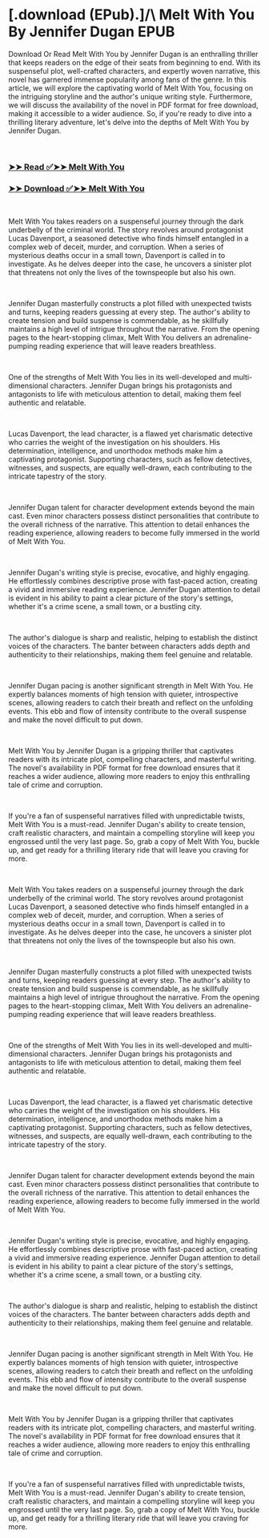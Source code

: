 # [.download (EPub).]/\ Melt With You By Jennifer Dugan EPUB

<p>Download Or Read Melt With You by Jennifer Dugan is an enthralling thriller that keeps readers on the edge of their seats from beginning to end. With its suspenseful plot, well-crafted characters, and expertly woven narrative, this novel has garnered immense popularity among fans of the genre. In this article, we will explore the captivating world of Melt With You, focusing on the intriguing storyline and the author's unique writing style. Furthermore, we will discuss the availability of the novel in PDF format for free download, making it accessible to a wider audience. So, if you're ready to dive into a thrilling literary adventure, let's delve into the depths of Melt With You by Jennifer Dugan.</p>
<p>&nbsp;</p>

### [➤➤ Read ✅➤➤ Melt With You](https://thehelpfulbooks.blogspot.com/id/58253609)

### [➤➤ Download ✅➤➤ Melt With You](https://thehelpfulbooks.blogspot.com/id/58253609)

<p>&nbsp;</p>
<p>Melt With You takes readers on a suspenseful journey through the dark underbelly of the criminal world. The story revolves around protagonist Lucas Davenport, a seasoned detective who finds himself entangled in a complex web of deceit, murder, and corruption. When a series of mysterious deaths occur in a small town, Davenport is called in to investigate. As he delves deeper into the case, he uncovers a sinister plot that threatens not only the lives of the townspeople but also his own.</p>
<p>&nbsp;</p>
<p>Jennifer Dugan masterfully constructs a plot filled with unexpected twists and turns, keeping readers guessing at every step. The author's ability to create tension and build suspense is commendable, as he skillfully maintains a high level of intrigue throughout the narrative. From the opening pages to the heart-stopping climax, Melt With You delivers an adrenaline-pumping reading experience that will leave readers breathless.</p>
<p>&nbsp;</p>
<p>One of the strengths of Melt With You lies in its well-developed and multi-dimensional characters. Jennifer Dugan brings his protagonists and antagonists to life with meticulous attention to detail, making them feel authentic and relatable.</p>
<p>&nbsp;</p>
<p>Lucas Davenport, the lead character, is a flawed yet charismatic detective who carries the weight of the investigation on his shoulders. His determination, intelligence, and unorthodox methods make him a captivating protagonist. Supporting characters, such as fellow detectives, witnesses, and suspects, are equally well-drawn, each contributing to the intricate tapestry of the story.</p>
<p>&nbsp;</p>
<p>Jennifer Dugan talent for character development extends beyond the main cast. Even minor characters possess distinct personalities that contribute to the overall richness of the narrative. This attention to detail enhances the reading experience, allowing readers to become fully immersed in the world of Melt With You.</p>
<p>&nbsp;</p>
<p>Jennifer Dugan's writing style is precise, evocative, and highly engaging. He effortlessly combines descriptive prose with fast-paced action, creating a vivid and immersive reading experience. Jennifer Dugan attention to detail is evident in his ability to paint a clear picture of the story's settings, whether it's a crime scene, a small town, or a bustling city.</p>
<p>&nbsp;</p>
<p>The author's dialogue is sharp and realistic, helping to establish the distinct voices of the characters. The banter between characters adds depth and authenticity to their relationships, making them feel genuine and relatable.</p>
<p>&nbsp;</p>
<p>Jennifer Dugan pacing is another significant strength in Melt With You. He expertly balances moments of high tension with quieter, introspective scenes, allowing readers to catch their breath and reflect on the unfolding events. This ebb and flow of intensity contribute to the overall suspense and make the novel difficult to put down.</p>
<p>&nbsp;</p>
<p>Melt With You by Jennifer Dugan is a gripping thriller that captivates readers with its intricate plot, compelling characters, and masterful writing. The novel's availability in PDF format for free download ensures that it reaches a wider audience, allowing more readers to enjoy this enthralling tale of crime and corruption.</p>
<p>&nbsp;</p>
<p>If you're a fan of suspenseful narratives filled with unpredictable twists, Melt With You is a must-read. Jennifer Dugan's ability to create tension, craft realistic characters, and maintain a compelling storyline will keep you engrossed until the very last page. So, grab a copy of Melt With You, buckle up, and get ready for a thrilling literary ride that will leave you craving for more.</p>
<p>&nbsp;</p>
<p>Melt With You takes readers on a suspenseful journey through the dark underbelly of the criminal world. The story revolves around protagonist Lucas Davenport, a seasoned detective who finds himself entangled in a complex web of deceit, murder, and corruption. When a series of mysterious deaths occur in a small town, Davenport is called in to investigate. As he delves deeper into the case, he uncovers a sinister plot that threatens not only the lives of the townspeople but also his own.</p>
<p>&nbsp;</p>
<p>Jennifer Dugan masterfully constructs a plot filled with unexpected twists and turns, keeping readers guessing at every step. The author's ability to create tension and build suspense is commendable, as he skillfully maintains a high level of intrigue throughout the narrative. From the opening pages to the heart-stopping climax, Melt With You delivers an adrenaline-pumping reading experience that will leave readers breathless.</p>
<p>&nbsp;</p>
<p>One of the strengths of Melt With You lies in its well-developed and multi-dimensional characters. Jennifer Dugan brings his protagonists and antagonists to life with meticulous attention to detail, making them feel authentic and relatable.</p>
<p>&nbsp;</p>
<p>Lucas Davenport, the lead character, is a flawed yet charismatic detective who carries the weight of the investigation on his shoulders. His determination, intelligence, and unorthodox methods make him a captivating protagonist. Supporting characters, such as fellow detectives, witnesses, and suspects, are equally well-drawn, each contributing to the intricate tapestry of the story.</p>
<p>&nbsp;</p>
<p>Jennifer Dugan talent for character development extends beyond the main cast. Even minor characters possess distinct personalities that contribute to the overall richness of the narrative. This attention to detail enhances the reading experience, allowing readers to become fully immersed in the world of Melt With You.</p>
<p>&nbsp;</p>
<p>Jennifer Dugan's writing style is precise, evocative, and highly engaging. He effortlessly combines descriptive prose with fast-paced action, creating a vivid and immersive reading experience. Jennifer Dugan attention to detail is evident in his ability to paint a clear picture of the story's settings, whether it's a crime scene, a small town, or a bustling city.</p>
<p>&nbsp;</p>
<p>The author's dialogue is sharp and realistic, helping to establish the distinct voices of the characters. The banter between characters adds depth and authenticity to their relationships, making them feel genuine and relatable.</p>
<p>&nbsp;</p>
<p>Jennifer Dugan pacing is another significant strength in Melt With You. He expertly balances moments of high tension with quieter, introspective scenes, allowing readers to catch their breath and reflect on the unfolding events. This ebb and flow of intensity contribute to the overall suspense and make the novel difficult to put down.</p>
<p>&nbsp;</p>
<p>Melt With You by Jennifer Dugan is a gripping thriller that captivates readers with its intricate plot, compelling characters, and masterful writing. The novel's availability in PDF format for free download ensures that it reaches a wider audience, allowing more readers to enjoy this enthralling tale of crime and corruption.</p>
<p>&nbsp;</p>
<p>If you're a fan of suspenseful narratives filled with unpredictable twists, Melt With You is a must-read. Jennifer Dugan's ability to create tension, craft realistic characters, and maintain a compelling storyline will keep you engrossed until the very last page. So, grab a copy of Melt With You, buckle up, and get ready for a thrilling literary ride that will leave you craving for more.</p>
<p>&nbsp;</p>
